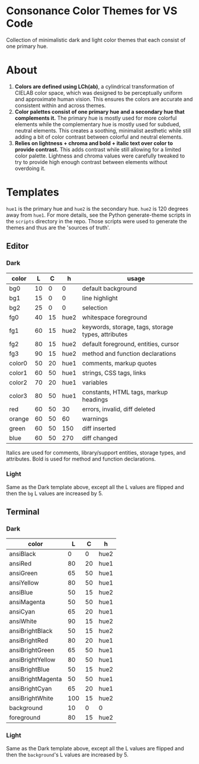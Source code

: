 # Consonance Color Themes for VS Code

Collection of minimalistic dark and light color themes that each consist of one primary hue.

# About

1. **Colors are defined using LCh(ab)**, a cylindrical transformation of CIELAB color space, which was designed to be perceptually uniform and approximate human vision. This ensures the colors are accurate and consistent within and across themes.
2. **Color palettes consist of one primary hue and a secondary hue that complements it.** The primary hue is mostly used for more colorful elements while the complementary hue is mostly used for subdued, neutral elements. This creates a soothing, minimalist aesthetic while still adding a bit of color contrast between colorful and neutral elements.
3. **Relies on lightness + chroma and bold + italic text over color to provide contrast.** This adds contrast while still allowing for a limited color palette. Lightness and chroma values were carefully tweaked to try to provide high enough contrast between elements without overdoing it.

# Templates

`hue1` is the primary hue and `hue2` is the secondary hue. `hue2` is 120 degrees away from `hue1`. For more details, see the Python generate-theme scripts in the `scripts` directory in the repo. Those scripts were used to generate the themes and thus are the 'sources of truth'.

## Editor

### Dark

color   | L  | C  | h    | usage
---     |--- |--- |---   | ---
bg0     | 10 | 0  | 0    | default background
bg1     | 15 | 0  | 0    | line highlight
bg2     | 25 | 0  | 0    | selection
fg0     | 40 | 15 | hue2 | whitespace foreground
fg1     | 60 | 15 | hue2 | keywords, storage, tags, storage types, attributes
fg2     | 80 | 15 | hue2 | default foreground, entities, cursor
fg3     | 90 | 15 | hue2 | method and function declarations
color0  | 50 | 20 | hue1 | comments, markup quotes
color1  | 60 | 50 | hue1 | strings, CSS tags, links
color2  | 70 | 20 | hue1 | variables
color3  | 80 | 50 | hue1 | constants, HTML tags, markup headings
red     | 60 | 50 | 30   | errors, invalid, diff deleted
orange  | 60 | 50 | 60   | warnings
green   | 60 | 50 | 150  | diff inserted
blue    | 60 | 50 | 270  | diff changed

Italics are used for comments, library/support entities, storage types, and attributes. Bold is used for method and function declarations.

### Light

Same as the Dark template above, except all the L values are flipped and then the `bg` L values are increased by 5.

## Terminal

### Dark

color             | L   | C  | h
---               |---  |--- |---
ansiBlack         | 0   | 0  | hue2
ansiRed           | 80  | 20 | hue1
ansiGreen         | 65  | 50 | hue1
ansiYellow        | 80  | 50 | hue1
ansiBlue          | 50  | 15 | hue2
ansiMagenta       | 50  | 50 | hue1
ansiCyan          | 65  | 20 | hue1
ansiWhite         | 90  | 15 | hue2
ansiBrightBlack   | 50  | 15 | hue2
ansiBrightRed     | 80  | 20 | hue1
ansiBrightGreen   | 65  | 50 | hue1
ansiBrightYellow  | 80  | 50 | hue1
ansiBrightBlue    | 50  | 15 | hue2
ansiBrightMagenta | 50  | 50 | hue1
ansiBrightCyan    | 65  | 20 | hue1
ansiBrightWhite   | 100 | 15 | hue2
background        | 10  | 0  | 0
foreground        | 80  | 15 | hue2

### Light

Same as the Dark template above, except all the L values are flipped and then the `background`'s L values are increased by 5.
